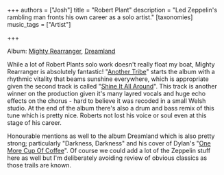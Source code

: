 +++
authors = ["Josh"]
title = "Robert Plant"
description = "Led Zeppelin's rambling man fronts his own career as a solo artist."
[taxonomies]
music_tags = ["Artist"]

+++

Album: [Mighty Rearranger](https://youtube.com/playlist?list=PLWmdrxukffoAZlaeNfzur4uBfLFTKFlSz&si=CIV0giyUUpgQRIwp), [Dreamland](https://youtube.com/playlist?list=OLAK5uy_lJEY-pBUUaZqugz6WuN4ZwhVulKh_mToQ&si=2onjwn5Yy37ASd9K)

While a lot of Robert Plants solo work doesn't really float my boat, Mighty Rearranger is absolutely fantastic! "[Another Tribe](https://youtu.be/Ry1LfNdfRt8?si=Pkumgyzvs4P45Vln)" starts the album with a rhythmic vitality that beams sunshine everywhere, which is appropriate given the second track is called "[Shine It All Around](https://youtu.be/3qp9z3IA_fU?si=fFtsvYOdLpWrTMvY)". This track is another winner on the production given it's many layred vocals and huge echo effects on the chorus - hard to believe it was recoded in a small Welsh studio. At the end of the album there's also a drum and bass remix of this tune which is pretty nice. Roberts not lost his voice or soul even at this stage of his career. 

Honourable mentions as well to the album Dreamland which is also pretty strong; particularly "Darkness, Darkness" and his cover of Dylan's "[One More Cup Of Coffee](https://youtu.be/SWUUR_BEG6o?si=wRxT3-S6w8tm_mNX)". Of course we could add a lot of the Zeppelin stuff here as well but I'm deliberately avoiding review of obvious classics as those trails are known.